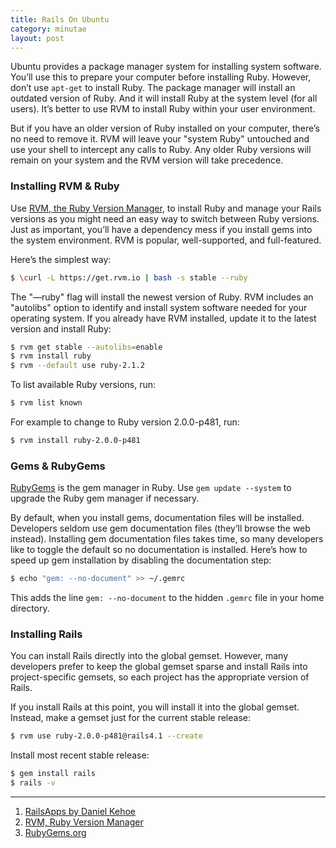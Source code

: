 ```yaml
---
title: Rails On Ubuntu
category: minutae
layout: post
---
```


Ubuntu provides a package manager system for installing system software. You’ll
use this to prepare your computer before installing Ruby. However, don’t use
`apt-get` to install Ruby. The package manager will install an outdated version
of Ruby. And it will install Ruby at the system level (for all users). It’s
better to use RVM to install Ruby within your user environment.

But if you have an older version of Ruby installed on your computer, there’s no
need to remove it. RVM will leave your "system Ruby" untouched and use your
shell to intercept any calls to Ruby. Any older Ruby versions will remain on
your system and the RVM version will take precedence.

### Installing RVM & Ruby

Use [RVM, the Ruby Version Manager][2], to install Ruby and manage your Rails
versions as you might need an easy way to switch between Ruby versions. Just as
important, you’ll have a dependency mess if you install gems into the system
environment. RVM is popular, well-supported, and full-featured.

Here’s the simplest way:

```bash
$ \curl -L https://get.rvm.io | bash -s stable --ruby
```

The "—ruby" flag will install the newest version of Ruby. RVM includes an
"autolibs" option to identify and install system software needed for your
operating system. If you already have RVM installed, update it to the latest
version and install Ruby:

```bash
$ rvm get stable --autolibs=enable
$ rvm install ruby
$ rvm --default use ruby-2.1.2
```

To list available Ruby versions, run:

```bash
$ rvm list known
```

For example to change to Ruby version 2.0.0-p481, run:

```bash
$ rvm install ruby-2.0.0-p481
```

### Gems & RubyGems

[RubyGems][3] is the gem manager in Ruby. Use `gem update --system` to upgrade
the Ruby gem manager if necessary.

By default, when you install gems, documentation files will be installed.
Developers seldom use gem documentation files (they’ll browse the web instead).
Installing gem documentation files takes time, so many developers like to toggle
the default so no documentation is installed. Here’s how to speed up gem
installation by disabling the documentation step:

```bash
$ echo "gem: --no-document" >> ~/.gemrc
```

This adds the line `gem: --no-document` to the hidden `.gemrc` file in your home
directory.

### Installing Rails

You can install Rails directly into the global gemset. However, many developers
prefer to keep the global gemset sparse and install Rails into project-specific
gemsets, so each project has the appropriate version of Rails.

If you install Rails at this point, you will install it into the global gemset.
Instead, make a gemset just for the current stable release:

```bash
$ rvm use ruby-2.0.0-p481@rails4.1 --create
```

Install most recent stable release:

```bash
$ gem install rails
$ rails -v
```


---
1. [RailsApps by Daniel Kehoe][1]
2. [RVM, Ruby Version Manager][2]
3. [RubyGems.org][3]

[1]: https://railsapps.github.io/installrubyonrails-ubuntu.html
[2]: https://rvm.io
[3]: http://rubygems.org
